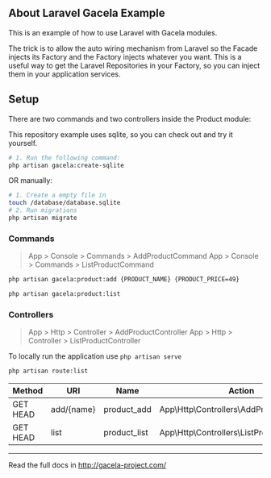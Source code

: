 ## About Laravel Gacela Example

This is an example of how to use Laravel with Gacela modules.

The trick is to allow the auto wiring mechanism from Laravel so the Facade injects its Factory and the Factory injects whatever you want. This is a useful way to get the Laravel Repositories in your Factory, so you can inject them in your application services.

## Setup

There are two commands and two controllers inside the Product module:

This repository example uses sqlite, so you can check out and try it yourself.

```bash
# 1. Run the following command: 
php artisan gacela:create-sqlite
```
OR manually:
```bash
# 1. Create a empty file in 
touch /database/database.sqlite
# 2. Run migrations
php artisan migrate
```

### Commands

> App > Console > Commands > AddProductCommand
> App > Console > Commands > ListProductCommand

```bash
php artisan gacela:product:add {PRODUCT_NAME} {PRODUCT_PRICE=49}

php artisan gacela:product:list
```

### Controllers

> App > Http > Controller > AddProductController
> App > Http > Controller > ListProductController

To locally run the application use `php artisan serve`

```bash
php artisan route:list
```

| Method   | URI        | Name          | Action                                      | Middleware |
|----------|------------|---------------|---------------------------------------------|------------|
| GET HEAD | add/{name} | product_add   | App\Http\Controllers\AddProductController   | web        |
| GET HEAD | list       | product_list  | App\Http\Controllers\ListProductController  | web        |

---

Read the full docs in http://gacela-project.com/
